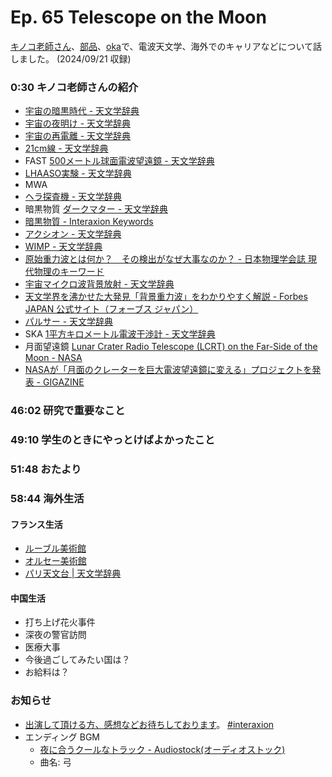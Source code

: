 # Ep. 65 Telescope on the Moon

[キノコ老師さん](https://twitter.com/SMBKRHYT_kinoko)、[部品](https://twitter.com/tjmlab)、[oka](https://x.com/nowohyeah)で、電波天文学、海外でのキャリアなどについて話しました。 (2024/09/21 収録)

### 0:30 キノコ老師さんの紹介

- [宇宙の暗黒時代 - 天文学辞典](https://astro-dic.jp/dark-age-of-the-universe/)
- [宇宙の夜明け - 天文学辞典](https://astro-dic.jp/cosmic-dawn/)
- [宇宙の再電離 - 天文学辞典](https://astro-dic.jp/cosmic-reionization/)
- [21cm線 - 天文学辞典](https://astro-dic.jp/21cm-line-of-hydrogen/)
- FAST [500メートル球面電波望遠鏡 - 天文学辞典](https://astro-dic.jp/five-hundred-meter-aperture-spherical-radio-telescope/)
- [LHAASO実験 - 天文学辞典](https://astro-dic.jp/lhaaso/)
- MWA
- [ヘラ探査機 - 天文学辞典](https://astro-dic.jp/hera-spacecraft/)
- 暗黒物質 [ダークマター - 天文学辞典](https://astro-dic.jp/dark-matter-2/)
- [暗黒物質 - Interaxion Keywords](https://interaxion-podcast.github.io/keywords/dark-matter/)
- [アクシオン - 天文学辞典](https://astro-dic.jp/axion/)
- [WIMP - 天文学辞典](https://astro-dic.jp/wimp/)
- [原始重力波とは何か？　その検出がなぜ大事なのか？ - 日本物理学会誌 現代物理のキーワード](https://www.jstage.jst.go.jp/article/butsuri/72/3/72_156/_article/-char/ja/)
- [宇宙マイクロ波背景放射 - 天文学辞典](https://astro-dic.jp/cosmic-microwave-background-radiation/)
- [天文学界を沸かせた大発見「背景重力波」をわかりやすく解説 - Forbes JAPAN 公式サイト（フォーブス ジャパン）](https://forbesjapan.com/articles/detail/64277)
- [パルサー - 天文学辞典](https://astro-dic.jp/pulsar/)
- SKA [1平方キロメートル電波干渉計 - 天文学辞典](https://astro-dic.jp/square-kilometre-array/)
- 月面望遠鏡 [Lunar Crater Radio Telescope (LCRT) on the Far-Side of the Moon - NASA](https://www.nasa.gov/general/lunar-crater-radio-telescope-lcrt-on-the-far-side-of-the-moon/)
- [NASAが「月面のクレーターを巨大電波望遠鏡に変える」プロジェクトを発表 - GIGAZINE](https://gigazine.net/news/20200410-nasa-lunar-crater-radio-telescope/)

### 46:02 研究で重要なこと

### 49:10 学生のときにやっとけばよかったこと

### 51:48 おたより

### 58:44 海外生活

#### フランス生活

- [ルーブル美術館](https://www.louvre.fr/en)
- [オルセー美術館](https://www.musee-orsay.fr/en)
- [パリ天文台 | 天文学辞典](https://astro-dic.jp/paris-observatory/)

#### 中国生活

- 打ち上げ花火事件
- 深夜の警官訪問
- 医療大事
- 今後過ごしてみたい国は？
- お給料は？

### お知らせ

- [出演して頂ける方、感想などお待ちしております](https://interaxion-podcast.github.io/feedback/)。 [#interaxion](https://twitter.com/hashtag/interaxion)
- エンディング BGM
  - [夜に合うクールなトラック - Audiostock(オーディオストック)](https://audiostock.jp/audio/1409484)
  - 曲名: 弓
